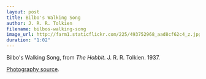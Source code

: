 ```yaml
---
layout: post
title: Bilbo's Walking Song
author: J. R. R. Tolkien
filename: bilbos-walking-song
image_url: http://farm1.staticflickr.com/225/493752968_aad8cf62c4_z.jpg
duration: "1:02"
---
```


Bilbo's Walking Song, from _The Hobbit_.  J. R. R. Tolkien.  1937.

[Photography source](http://www.flickr.com/photos/jimmediaart/493752968/).

